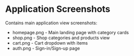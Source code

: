 
# Application Screenshots

Contains main application view screenshots:
- homepage.png - Main landing page with category cards
- shop.png - Shop categories and products view  
- cart.png - Cart dropdown with items
- auth.png - Sign-in/Sign-up page